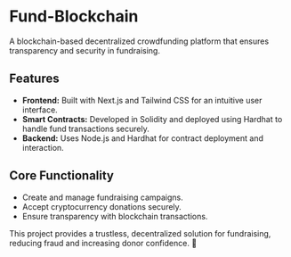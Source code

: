 # Fund-Blockchain

A blockchain-based decentralized crowdfunding platform that ensures transparency and security in fundraising.

## Features

- **Frontend:** Built with Next.js and Tailwind CSS for an intuitive user interface.
- **Smart Contracts:** Developed in Solidity and deployed using Hardhat to handle fund transactions securely.
- **Backend:** Uses Node.js and Hardhat for contract deployment and interaction.

## Core Functionality

- Create and manage fundraising campaigns.
- Accept cryptocurrency donations securely.
- Ensure transparency with blockchain transactions.

This project provides a trustless, decentralized solution for fundraising, reducing fraud and increasing donor confidence. 🚀
